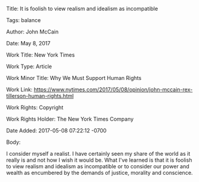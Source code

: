 Title:  It is foolish to view realism and idealism as incompatible

Tags:   balance

Author: John McCain

Date:   May 8, 2017

Work Title: New York Times

Work Type: Article

Work Minor Title: Why We Must Support Human Rights

Work Link: https://www.nytimes.com/2017/05/08/opinion/john-mccain-rex-tillerson-human-rights.html

Work Rights: Copyright

Work Rights Holder: The New York Times Company

Date Added: 2017-05-08 07:22:12 -0700

Body: 

I consider myself a realist. I have certainly seen my share of the world as it really is and not how I wish it would be. What I've learned is that it is foolish to view realism and idealism as incompatible or to consider our power and wealth as encumbered by the demands of justice, morality and conscience.

